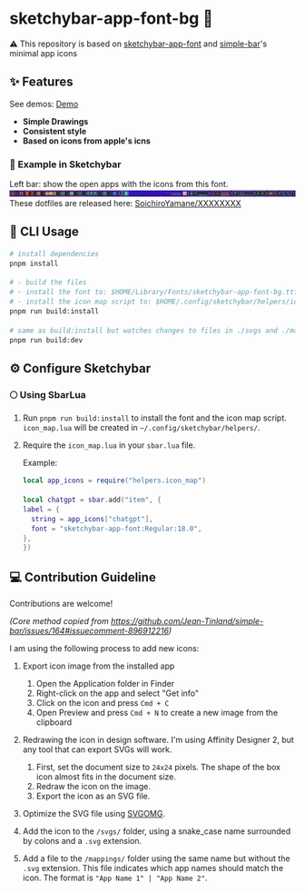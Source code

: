 # sketchybar-app-font-bg 🧉

 ⚠️ This repository is based on [sketchybar-app-font](https://github.com/kvndrsslr/sketchybar-app-font) and [simple-bar](https://github.com/Jean-Tinland/simple-bar)'s minimal app icons

## ✨ Features

See demos: [Demo](https://soichiroyamane.github.io/sketchybar-app-font-bg/)

- **Simple Drawings**
- **Consistent style**
- **Based on icons from apple's icns**

### 🍹 Example in Sketchybar

Left bar: show the open apps with the icons from this font.
![Example](./img/example_icons.jpg)
These dotfiles are released here: [SoichiroYamane/XXXXXXXX]()

## 🚀 CLI Usage

```bash
# install dependencies
pnpm install

# - build the files
# - install the font to: $HOME/Library/Fonts/sketchybar-app-font-bg.ttf
# - install the icon map script to: $HOME/.config/sketchybar/helpers/icon_map.lua
pnpm run build:install 

# same as build:install but watches changes to files in ./svgs and ./mappings and refires
pnpm run build:dev
```

## ⚙️ Configure Sketchybar

### 🌕 Using SbarLua

1. Run `pnpm run build:install` to install the font and the icon map script. `icon_map.lua` will be created in `~/.config/sketchybar/helpers/`.
2. Require the `icon_map.lua` in your `sbar.lua` file.

    Example:

    ```lua
    local app_icons = require("helpers.icon_map")

    local chatgpt = sbar.add("item", {
    label = {
      string = app_icons["chatgpt"],
      font = "sketchybar-app-font:Regular:18.0",
    },
    })
    ```

## 💻 Contribution Guideline

Contributions are welcome!

*(Core method copied from <https://github.com/Jean-Tinland/simple-bar/issues/164#issuecomment-896912216>)*

I am using the following process to add new icons:

1. Export icon image from the installed app

   1. Open the Application folder in Finder
   2. Right-click on the app and select "Get info"
   3. Click on the icon and press `Cmd + C`
   4. Open Preview and press `Cmd + N` to create a new image from the clipboard

2. Redrawing the icon in design software. I'm using Affinity Designer 2, but any tool that can export SVGs will work.

    1. First, set the document size to `24x24` pixels. The shape of the box icon almost fits in the document size.
    2. Redraw the icon on the image.
    3. Export the icon as an SVG file.
3. Optimize the SVG file using [SVGOMG](https://jakearchibald.github.io/svgomg/).
4. Add the icon to the `/svgs/` folder, using a snake_case name surrounded by colons and a `.svg` extension.
5. Add a file to the `/mappings/` folder using the same name but without the `.svg` extension. This file indicates which app names should match the icon. The format is `"App Name 1" | "App Name 2"`.
